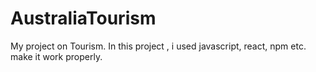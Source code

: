 # AustraliaTourism
My project on Tourism.
In this project , i used javascript, react, npm etc. make it work properly.
